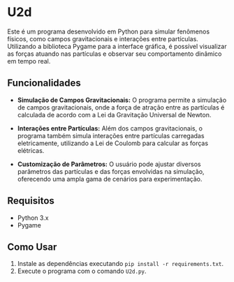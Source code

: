 # U2d

Este é um programa desenvolvido em Python para simular fenômenos físicos, como campos gravitacionais e interações entre partículas. Utilizando a biblioteca Pygame para a interface gráfica, é possível visualizar as forças atuando nas partículas e observar seu comportamento dinâmico em tempo real.

## Funcionalidades

- **Simulação de Campos Gravitacionais:** O programa permite a simulação de campos gravitacionais, onde a força de atração entre as partículas é calculada de acordo com a Lei da Gravitação Universal de Newton.

- **Interações entre Partículas:** Além dos campos gravitacionais, o programa também simula interações entre partículas carregadas eletricamente, utilizando a Lei de Coulomb para calcular as forças elétricas.

- **Customização de Parâmetros:** O usuário pode ajustar diversos parâmetros das partículas e das forças envolvidas na simulação, oferecendo uma ampla gama de cenários para experimentação.

## Requisitos

- Python 3.x
- Pygame

## Como Usar

1. Instale as dependências executando `pip install -r requirements.txt`.
2. Execute o programa com o comando `U2d.py`.